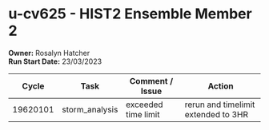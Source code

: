 # u-cv625 - HIST2 Ensemble Member 2

**Owner:** Rosalyn Hatcher   
**Run Start Date:** 23/03/2023

| Cycle | Task | Comment / Issue | Action |
| ---   | ---  | ---             | ---    |
| 19620101 | storm_analysis | exceeded time limit | rerun and timelimit extended to 3HR |
